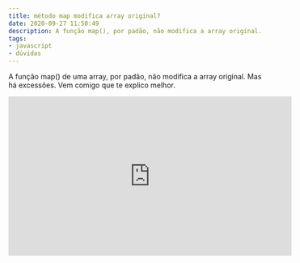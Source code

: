 ```yaml
---
title: método map modifica array original?
date: 2020-09-27 11:50:49
description: A função map(), por padão, não modifica a array original. Mas há excessões. Vem comigo que te explico melhor.
tags:
- javascript
- dúvidas
---
```


A função map() de uma array, por padão, não modifica a array original. Mas há excessões. Vem comigo que te explico melhor.

<iframe width="560" height="315" src="https://www.youtube.com/embed/mzLzBdIiZzc" frameborder="0" allow="accelerometer; autoplay; clipboard-write; encrypted-media; gyroscope; picture-in-picture" allowfullscreen></iframe>